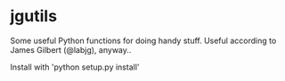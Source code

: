 # jgutils
Some useful Python functions for doing handy stuff.
Useful according to James Gilbert (@labjg), anyway..

Install with 'python setup.py install'
